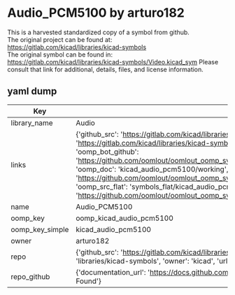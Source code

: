 # Audio_PCM5100 by arturo182  
This is a harvested standardized copy of a symbol from github.  
The original project can be found at:  
https://gitlab.com/kicad/libraries/kicad-symbols  
The original symbol can be found in:
https://gitlab.com/kicad/libraries/kicad-symbols/Video.kicad_sym
Please consult that link for additional, details, files, and license information.  
## yaml dump  
| Key | Value |  
| --- | --- |  
| library_name | Audio |  
| links | {'github_src': 'https://gitlab.com/kicad/libraries/kicad-symbols/Video.kicad_sym', 'github_src_repo': 'https://gitlab.com/kicad/libraries/kicad-symbols', 'oomp_bot': 'kicad_audio_pcm5100/working', 'oomp_bot_github': 'https://github.com/oomlout/oomlout_oomp_symbol_bot/tree/main/kicad_audio_pcm5100/working', 'oomp_doc': 'kicad_audio_pcm5100/working', 'oomp_doc_github': 'https://github.com/oomlout/oomlout_oomp_symbol_doc/tree/main/kicad_audio_pcm5100/working', 'oomp_src_flat': 'symbols_flat/kicad_audio_pcm5100/working', 'oomp_src_flat_github': 'https://github.com/oomlout/oomlout_oomp_symbol_src/tree/main/kicad_audio_pcm5100/working'} |  
| name | Audio_PCM5100 |  
| oomp_key | oomp_kicad_audio_pcm5100 |  
| oomp_key_simple | kicad_audio_pcm5100 |  
| owner | arturo182 |  
| repo | {'github_src': 'https://gitlab.com/kicad/libraries/kicad-symbols/Video.kicad_sym', 'name': 'libraries/kicad-symbols', 'owner': 'kicad', 'url': 'https://gitlab.com/kicad/libraries/kicad-symbols'} |  
| repo_github | {'documentation_url': 'https://docs.github.com/rest/repos/repos#get-a-repository', 'message': 'Not Found'} |  

